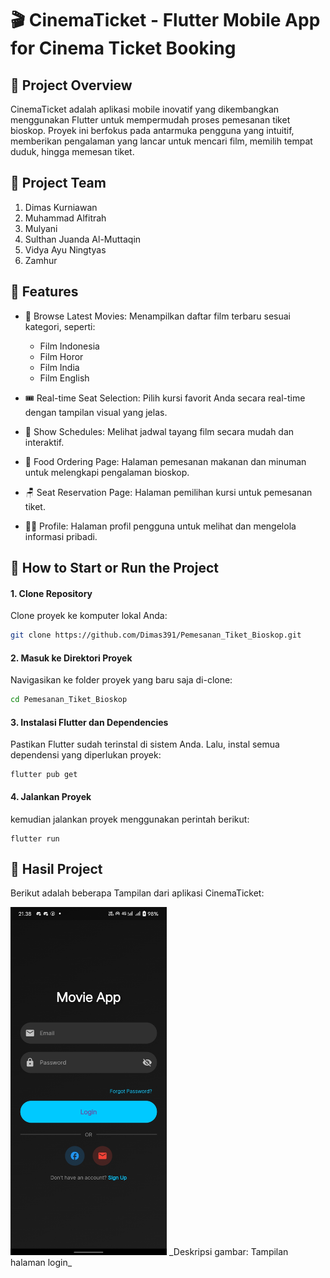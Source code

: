 # 🎬 CinemaTicket - Flutter Mobile App for Cinema Ticket Booking

## 📝 **Project Overview**
CinemaTicket adalah aplikasi mobile inovatif yang dikembangkan menggunakan Flutter untuk mempermudah proses pemesanan tiket bioskop. Proyek ini berfokus pada antarmuka pengguna yang intuitif, memberikan pengalaman yang lancar untuk mencari film, memilih tempat duduk, hingga memesan tiket.

## 👥 **Project Team**
1. Dimas Kurniawan
2. Muhammad Alfitrah
3. Mulyani
4. Sulthan Juanda Al-Muttaqin
5. Vidya Ayu Ningtyas
6. Zamhur
   
## 🚀 **Features**
- 🎥 Browse Latest Movies: Menampilkan daftar film terbaru sesuai kategori, seperti:
  - Film Indonesia
  - Film Horor
  - Film India
  - Film English
    
- 🎟️ Real-time Seat Selection: Pilih kursi favorit Anda secara real-time dengan tampilan visual yang jelas.
- 📅 Show Schedules: Melihat jadwal tayang film secara mudah dan interaktif.
- 🍔 Food Ordering Page: Halaman pemesanan makanan dan minuman untuk melengkapi pengalaman bioskop.
- 🪑 Seat Reservation Page: Halaman pemilihan kursi untuk pemesanan tiket.
- 🧑‍💼 Profile: Halaman profil pengguna untuk melihat dan mengelola informasi pribadi.
  
## 🔧 **How to Start or Run the Project**

#### 1. Clone Repository
Clone proyek ke komputer lokal Anda:
```bash
git clone https://github.com/Dimas391/Pemesanan_Tiket_Bioskop.git
```
      
#### 2. Masuk ke Direktori Proyek
Navigasikan ke folder proyek yang baru saja di-clone:
```bash
cd Pemesanan_Tiket_Bioskop
```      
   
#### 3. Instalasi Flutter dan Dependencies
Pastikan Flutter sudah terinstal di sistem Anda.
Lalu, instal semua dependensi yang diperlukan proyek:
```bah
flutter pub get
```      

#### 4. Jalankan Proyek
kemudian jalankan proyek menggunakan perintah berikut:
```bah
flutter run
```

## 📸 **Hasil Project**
Berikut adalah beberapa Tampilan dari aplikasi CinemaTicket:

<img src="image/3.jpg" alt="Screenshot 1" width="250" />
_Deskripsi gambar: Tampilan halaman login_

   





